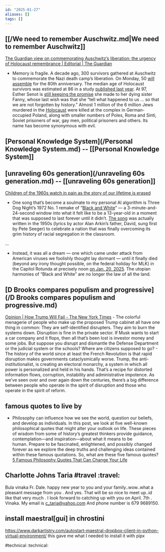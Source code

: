 ```yaml
---
id: "2025-01-27"
aliases: []
tags: []
---
```


## [[/We need to remember Auschwitz.md|We need to remember Auschwitz]] 

[The Guardian view on commemorating Auschwitz’s liberation: the urgency of Holocaust remembrance | Editorial | The Guardian](https://www.theguardian.com/commentisfree/2025/jan/26/the-guardian-view-on-commemorating-auschwitzs-liberation-the-urgency-of-holocaust-remembrance)
- Memory is fragile. A decade ago, 300 survivors gathered at Auschwitz to commemorate the Nazi death camp’s liberation. On Monday, 50 [will assemble](https://www.theguardian.com/world/2025/jan/13/speeches-by-politicians-banned-at-80th-anniversary-of-auschwitzs-liberation) for the 80th anniversary. The median age of Holocaust survivors was estimated at 86 in a study [published last year](https://www.timesofisrael.com/global-study-finds-number-of-holocaust-survivors-shrank-by-half-since-2000/). At 97, Esther Senot is [still keeping the promise](https://www.thelocal.at/20250115/how-did-the-world-allow-auschwitz-nazi-death-camp-survivors-speak-out-ahead-of-anniversary) she made to her dying sister Fanny, whose last wish was that she “tell what happened to us ... so that we are not forgotten by history.” Almost 1 million of the 6 million Jews murdered in the [Holocaust](https://www.theguardian.com/world/holocaust) were killed at the complex in German-occupied Poland, along with smaller numbers of Poles, Roma and Sinti, Soviet prisoners of war, gay men, political prisoners and others. Its name has become synonymous with evil.

## [Personal Knowledge System](/Personal Knowledge System.md) --  [[Personal Knowledge System]]
## [unraveling 60s generation](/unraveling 60s generation.md) -- [[unraveling 60s generation]]
[Children of the 1960s watch in pain as the story of our lifetime is erased](https://www.inquirer.com/opinion/commentary/trump-presidency-1960s-civil-rights-20250126.html) 

- One song that’s become a soulmate to my personal AI algorithm is Three Dog Night’s 1972 No. 1 remake of “[Black and White](https://www.youtube.com/watch?v=4f65mO146Zo)” — a 3-minute-and-24-second window into what it felt like to be a 13-year-old in a moment that was supposed to last forever until it didn’t. [The song](https://www.songfacts.com/facts/three-dog-night/black-and-white) was actually written in the 1950s (lyrics by actor Alan Arkin’s father, David, sung first by Pete Seeger) to celebrate a nation that was finally overcoming its grim history of racial segregation in the classroom. 

…

- Instead, it was all a dream — one which came under attack from American viruses we foolishly thought lay dormant — until it finally died (beyond any irony thought possible, on the federal holiday for MLK) in the Capitol Rotunda at precisely noon [on Jan. 20, 2025](https://www.inquirer.com/columnists/attytood/trump-day-one-inauguration-20250121.html). The utopian harmonies of “Black and White” are no longer the law of all the land.

## [D Brooks compares populism and progressive](/D Brooks compares populism and progressive.md)
[Opinion | How Trump Will Fail - The New York Times](https://www.nytimes.com/2025/01/23/opinion/trump-mckinley-populism.html)
      - The colorful menagerie of people who make up the proposed Trump cabinet all have one thing in common: They are self-identified disrupters. They aim to burn the systems down. Disruption is fine in the private sector. If Musk wants to start a car company and it flops, then all that’s been lost is investor money and some jobs. But suppose you disrupt and dismantle the Defense Department or the judicial system or the schools? Where are citizens supposed to go?
      - The history of the world since at least the French Revolution is that rapid disruption makes governments cataclysmically worse. Trump, the anti-institutionalist, is creating an electoral monarchy, a system in which all power is personalized and held in his hands. That’s a recipe for distorted information flows, corruption, instability and administrative impotence. As we’ve seen over and over again down the centuries, there’s a big difference between people who operate in the spirit of disruption and those who operate in the spirit of reform.

## famous quotes to live by
- Philosophy can influence how we see the world, question our beliefs, and develop as individuals. In this post, we look at five well-known philosophical quotes that might alter your outlook on life. These pieces of wisdom from some of history’s greatest thinkers provide guidance, contemplation—and inspiration—about what it means to be human. Prepare to be fascinated, enlightened, and possibly changed forever as we explore the deep truths and challenging ideas contained within these famous quotations. So, what are these five famous quotes?
[5 Famous Philosophy Quotes That Can Change Your Life](https://www.thecollector.com/famous-philosophy-quotes-change-your-life/)

## Charlotte Johns Taria #travel :travel:

Bula vinaka Fr. Dale. happy new year to you and your family..wow..what a pleasant message from you . And yes. That will be so nice to meet up..id like that very much . I look forward to catching up with you on April. 7th . Vinaka.  My email is c_taria@yahoo.com
And phone number is 679 9689150.

## install maestral[gui] in chrostini
https://www.darkartistry.com/autostart-maestral-dropbox-client-in-python-virtual-environment/ this gave me what I needed to install it with pipx

#technical :technical:
